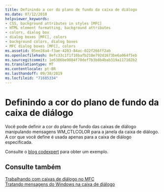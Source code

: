 ```yaml
---
title: Definindo a cor do plano de fundo da caixa de diálogo
ms.date: 07/12/2018
helpviewer_keywords:
- CSS, background attributes in styles [MFC]
- HTML element formatting, background attributes
- colors, dialog box
- dialog boxes [MFC], colors
- background colors, dialog boxes
- MFC dialog boxes [MFC], colors
ms.assetid: 05ee28a4-f3ae-4203-84ac-022f266ff2ab
ms.openlocfilehash: 8efc33c1f1f16bafb210e792d1673be6a064f5eb
ms.sourcegitcommit: 1e6386be9084f70def7b3b8b4bab319a117102b2
ms.translationtype: MT
ms.contentlocale: pt-BR
ms.lasthandoff: 09/30/2019
ms.locfileid: "71685334"
---
```

# <a name="setting-the-dialog-boxs-background-color"></a>Definindo a cor do plano de fundo da caixa de diálogo

Você pode definir a cor do plano de fundo das caixas de diálogo manipulando mensagens WM_CTLCOLOR para a janela da caixa de diálogo. A cor que você define é usada apenas para a caixa de diálogo especificada.

Consulte o [blog codexpert](https://codexpert.ro/blog/2013/03/13/painting-the-dialog-backround/) para obter um exemplo.

## <a name="see-also"></a>Consulte também

[Trabalhando com caixas de diálogo no MFC](../mfc/life-cycle-of-a-dialog-box.md)<br/>
[Tratando mensagens do Windows na caixa de diálogo](../mfc/handling-windows-messages-in-your-dialog-box.md)
